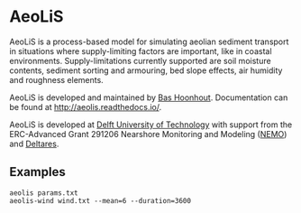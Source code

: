 # AeoLiS
AeoLiS is a process-based model for simulating aeolian sediment
transport in situations where supply-limiting factors are important,
like in coastal environments. Supply-limitations currently supported
are soil moisture contents, sediment sorting and armouring, bed slope
effects, air humidity and roughness elements.

AeoLiS is developed and maintained by [Bas
Hoonhout](b.m.hoonhout@tudelft.nl). Documentation can be found at
http://aeolis.readthedocs.io/.

AeoLiS is developed at [Delft University of
Technology](http://www.tudelft.nl) with support from the ERC-Advanced
Grant 291206 Nearshore Monitoring and Modeling
([NEMO](http://nemo.citg.tudelft.nl>)) and
[Deltares](http://www.deltares.nl>).

## Examples

```
aeolis params.txt
aeolis-wind wind.txt --mean=6 --duration=3600
```
